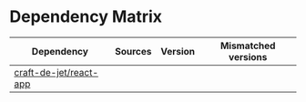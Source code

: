 # Dependency Matrix

Dependency | Sources | Version | Mismatched versions
---------- | ------- | ------- | -------------------
[craft-de-jet/react-app](https://github.com/craft-de-jet/react-app.git) |  | []() | 

